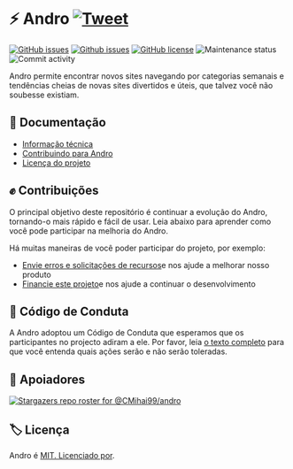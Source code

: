 # ⚡ Andro [![Tweet](https://img.shields.io/twitter/url/http/shields.io.svg?style=social)](https://twitter.com/intent/tweet?text=Find%20over%20100%20new%20and%20exciting%20websites%20at&url=http://cmihai99.github.io/andro&via=androteamfaq&hashtags=andro,webdevelopment,website,websitefinder,developers)

[![GitHub issues](https://img.shields.io/github/issues/CMihai99/andro?style=flat-square)](https://github.com/CMihai99/andro/issues)
[![Github issues](https://img.shields.io/github/issues-closed/CMihai99/andro?style=flat-square)](https://github.com/CMihai99/andro/issues?q=is%3Aissue+is%3Aclosed)
[![GitHub license](https://img.shields.io/github/license/CMihai99/andro?color=g&style=flat-square)](https://github.com/CMihai99/andro/blob/master/LICENSE)
![Maintenance status](https://img.shields.io/maintenance/yes/2021?style=flat-square)
![Commit activity](https://img.shields.io/github/commit-activity/w/CMihai99/andro?color=g&style=flat-square)

Andro permite encontrar novos sites navegando por categorias semanais e tendências cheias de novas sites divertidos e úteis, que talvez você não soubesse existiam.

## 📃 Documentação

  - [Informação técnica](https://github.com/CMihai99/andro/blob/main/README.md)
  - [Contribuindo para Andro](https://github.com/CMihai99/andro/blob/main/CONTRIBUTING.md)
  - [Licença do projeto](https://github.com/CMihai99/andro/blob/main/LICENSE)

## ✊ Contribuições

O principal objetivo deste repositório é continuar a evolução do Andro, tornando-o mais rápido e fácil de usar. Leia abaixo para aprender como você pode participar na melhoria do Andro.

Há muitas maneiras de você poder participar do projeto, por exemplo:

  - [Envie erros e solicitações de recursos](https://github.com/CMihai99/andro/issues)e nos ajude a melhorar nosso produto
  - [Financie este projeto](https://www.paypal.com/paypalme/Impulse884?locale.x=en_US)e nos ajude a continuar o desenvolvimento

## 🙌 Código de Conduta

A Andro adoptou um Código de Conduta que esperamos que os participantes no projecto adiram a ele. Por favor, leia [o texto completo](https://code.fb.com/codeofconduct) para que você entenda quais ações serão e não serão toleradas.

## 👏 Apoiadores

[![Stargazers repo roster for @CMihai99/andro](https://reporoster.com/stars/CMihai99/andro)](https://github.com/CMihai99/andro/stargazers)

## 🏷 Licença

Andro é [MIT. Licenciado por](LICENSE).